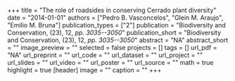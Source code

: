 +++
title = "The role of roadsides in conserving Cerrado plant diversity"
date = "2014-01-01"
authors = ["Pedro B. Vasconcelos", "Glein M. Araujo", "Emilio M. Bruna"]
publication_types = ["2"]
publication = "Biodiversity and Conservation, (23), 12, _pp. 3035--3050_"
publication_short = "Biodiversity and Conservation, (23), 12, _pp. 3035--3050_"
abstract = "NA"
abstract_short = ""
image_preview = ""
selected = false
projects = []
tags = []
url_pdf = "NA"
url_preprint = ""
url_code = ""
url_dataset = ""
url_project = ""
url_slides = ""
url_video = ""
url_poster = ""
url_source = ""
math = true
highlight = true
[header]
image = ""
caption = ""
+++
